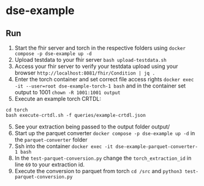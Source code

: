 # dse-example


## Run

1. Start the fhir server and torch in the respective folders using `docker compose -p dse-example up -d`
2. Upload testdata to your fhir server `bash upload-testdata.sh`
3. Access your fhir server to verify your testdata upload using your browser `http://localhost:8081/fhir/Condition | jq .`
4. Enter the torch container and set correct file access rights `docker exec -it --user=root dse-example-torch-1 bash` and in the container set output to 1001 `chown -R 1001:1001 output`
4. Execute an example torch CRTDL: 
```
cd torch
bash execute-crtdl.sh -f queries/example-crtdl.json
```
5. See your extraction being passed to the output folder output/<your-job-id>
6. Start up the parquet converter `docker compose -p dse-example up -d` in the `parquet-converter` folder
7. Ssh into the container `docker exec -it dse-example-parquet-converter-1 bash`
8. In the `test-parquet-conversion.py` change the `torch_extraction_id` in line `69` to your extraction id.
9. Execute the conversion to parquet from torch `cd /src` and `python3 test-parquet-conversion.py`
